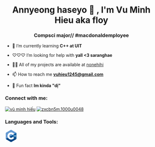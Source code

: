 <h1 align="center">Annyeong haseyo 🦅 , I'm Vu Minh Hieu aka floy</h1>
<h3 align="center">Compsci major// #macdonaldemployee</h3>

- 👀 I’m currently learning **C++ at UIT**

- ♡♡♡ I’m looking for help with **yall <3 saranghae**

- 👨‍💻 All of my projects are available at [nonehihi](nonehihi)

- 📫 How to reach me **vuhieu1245@gmail.com**

- 🌚 Fun fact **Im kinda "dị"**

<h3 align="left">Connect with me:</h3>
<p align="left">
<a href="https://fb.com/vũ minh hiếu" target="blank"><img align="center" src="https://raw.githubusercontent.com/rahuldkjain/github-profile-readme-generator/master/src/images/icons/Social/facebook.svg" alt="vũ minh hiếu" height="30" width="40" /></a>
<a href="https://instagram.com/zxcbn5m.1000u0048" target="blank"><img align="center" src="https://raw.githubusercontent.com/rahuldkjain/github-profile-readme-generator/master/src/images/icons/Social/instagram.svg" alt="zxcbn5m.1000u0048" height="30" width="40" /></a>
</p>

<h3 align="left">Languages and Tools:</h3>
<p align="left"> <a href="https://www.w3schools.com/cpp/" target="_blank" rel="noreferrer"> <img src="https://raw.githubusercontent.com/devicons/devicon/master/icons/cplusplus/cplusplus-original.svg" alt="cplusplus" width="40" height="40"/> </a> </p>

